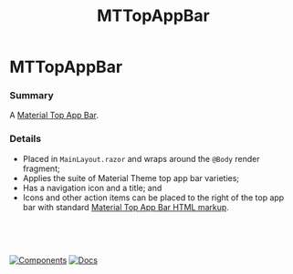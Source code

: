 ﻿---
uid: C.MTTopAppBar
title: MTTopAppBar
---
# MTTopAppBar

### Summary

A [Material Top App Bar](https://github.com/material-components/material-components-web/tree/v7.0.0/packages/mdc-top-app-bar#top-app-bar).

### Details

- Placed in `MainLayout.razor` and wraps around the `@Body` render fragment;
- Applies the suite of Material Theme top app bar varieties;
- Has a navigation icon and a title; and
- Icons and other action items can be placed to the right of the top app bar with standard [Material Top App Bar HTML markup](https://github.com/material-components/material-components-web/tree/v7.0.0/packages/mdc-top-app-bar#top-app-bar).

&nbsp;

&nbsp;

[![Components](https://img.shields.io/static/v1?label=Components&message=Core&color=blue)](xref:A.CoreComponents)
[![Docs](https://img.shields.io/static/v1?label=API%20Documentation&message=MTTopAppBar&color=brightgreen)](xref:BlazorMdc.MTTopAppBar)